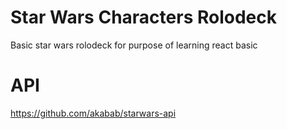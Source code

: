 # Star Wars Characters Rolodeck

Basic star wars rolodeck for purpose of learning react basic

# API
https://github.com/akabab/starwars-api


